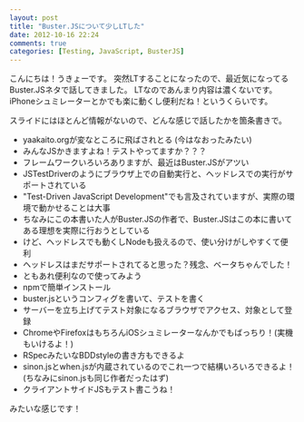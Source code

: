 ```yaml
---
layout: post
title: "Buster.JSについて少しLTした"
date: 2012-10-16 22:24
comments: true
categories: [Testing, JavaScript, BusterJS]
---
```


こんにちは！うきょーです。
突然LTすることになったので、最近気になってるBuster.JSネタで話してきました。
LTなのであんまり内容は濃くないです。iPhoneシュミレーターとかでも楽に動くし便利だね！というくらいです。

<script async class="speakerdeck-embed" data-id="507b79def901500002026b02" data-ratio="1.3333333333333333" src="//speakerdeck.com/assets/embed.js"></script>

スライドにはほとんど情報がないので、どんな感じで話したかを箇条書きで。

* yaakaito.orgが変なところに飛ばされとる (今はなおったみたい)
* みんなJSかきますよね！テストやってますか？？？
* フレームワークいろいろありますが、最近はBuster.JSがアツい
* JSTestDriverのようにブラウザ上での自動実行と、ヘッドレスでの実行がサポートされている
* "Test-Driven JavaScript Development"でも言及されていますが、実際の環境で動かせることは大事
* ちなみにこの本書いた人がBuster.JSの作者で、Buster.JSはこの本に書いてある理想を実際に行おうとしている
* けど、ヘッドレスでも動くしNodeも扱えるので、使い分けがしやすくて便利
* ヘッドレスはまだサポートされてると思った？残念、ベータちゃんでした！
* ともあれ便利なので使ってみよう
* npmで簡単インストール
* buster.jsというコンフィグを書いて、テストを書く
* サーバーを立ち上げてテスト対象になるブラウザでアクセス、対象として登録
* ChromeやFirefoxはもちろんiOSシュミレーターなんかでもばっちり！(実機もいけるよ！)
* RSpecみたいなBDDstyleの書き方もできるよ
* sinon.jsとwhen.jsが内蔵されているのでこれ一つで結構いろいろできるよ！ (ちなみにsinon.jsも同じ作者だったはず)
* クライアントサイドJSもテスト書こうね！

みたいな感じです！

